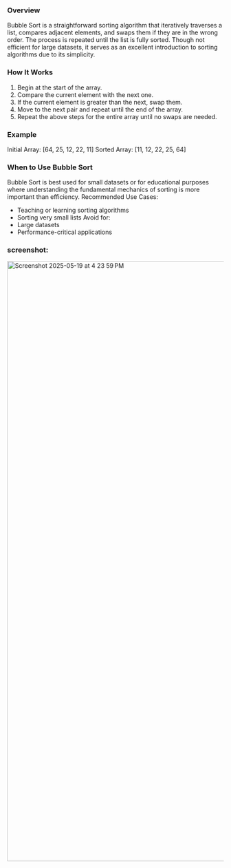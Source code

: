 ### Overview
Bubble Sort is a straightforward sorting algorithm that iteratively traverses a list, compares adjacent elements,
and swaps them if they are in the wrong order. The process is repeated until the list is fully sorted. Though
not efficient for large datasets, it serves as an excellent introduction to sorting algorithms due to its simplicity.

### How It Works
1. Begin at the start of the array.
2. Compare the current element with the next one.
3. If the current element is greater than the next, swap them.
4. Move to the next pair and repeat until the end of the array.
5. Repeat the above steps for the entire array until no swaps are needed.
   
### Example
Initial Array: [64, 25, 12, 22, 11]
Sorted Array: [11, 12, 22, 25, 64]

### When to Use Bubble Sort
Bubble Sort is best used for small datasets or for educational purposes where understanding the fundamental
mechanics of sorting is more important than efficiency.
Recommended Use Cases:
- Teaching or learning sorting algorithms
- Sorting very small lists
Avoid for:
- Large datasets
- Performance-critical applications

### screenshot: 
<img width="1395" alt="Screenshot 2025-05-19 at 4 23 59 PM" src="https://github.com/user-attachments/assets/bf089367-5d7d-4dc5-bae3-943347fb427a" />
